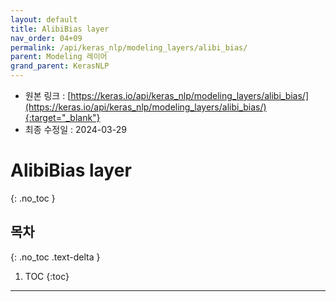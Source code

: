 ```yaml
---
layout: default
title: AlibiBias layer
nav_order: 04+09
permalink: /api/keras_nlp/modeling_layers/alibi_bias/
parent: Modeling 레이어
grand_parent: KerasNLP
---
```


* 원본 링크 : [https://keras.io/api/keras_nlp/modeling_layers/alibi_bias/](https://keras.io/api/keras_nlp/modeling_layers/alibi_bias/){:target="_blank"}
* 최종 수정일 : 2024-03-29

# AlibiBias layer
{: .no_toc }

## 목차
{: .no_toc .text-delta }

1. TOC
{:toc}

---
